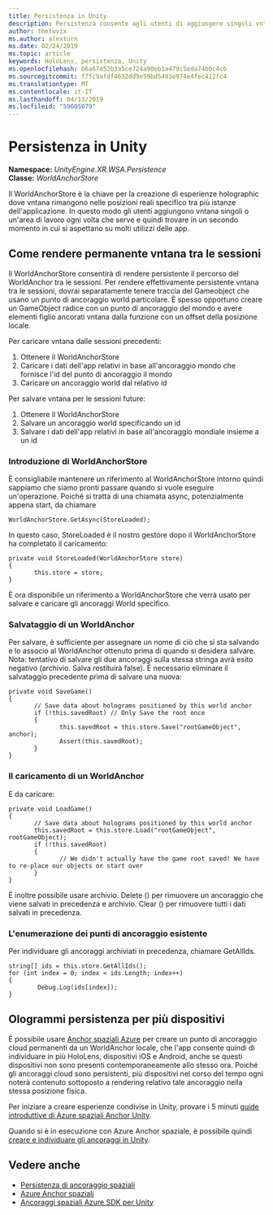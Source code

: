 ```yaml
---
title: Persistenza in Unity
description: Persistenza consente agli utenti di aggiungere singoli vntana o un'area di lavoro ovunque desiderino e quindi trovare dove si aspettano su molti in un secondo momento Usa dell'app.
author: thetuvix
ms.author: alexturn
ms.date: 02/24/2019
ms.topic: article
keywords: HoloLens, persistenza, Unity
ms.openlocfilehash: b6a67e52b3a5ce724a90eb1a479c5eda74b0c4cb
ms.sourcegitcommit: f7fc9afdf4632dd9e59bd5493e974e4fec412fc4
ms.translationtype: MT
ms.contentlocale: it-IT
ms.lasthandoff: 04/13/2019
ms.locfileid: "59605079"
---
```

# <a name="persistence-in-unity"></a>Persistenza in Unity

**Namespace:** *UnityEngine.XR.WSA.Persistence*<br>
**Classe:** *WorldAnchorStore*

Il WorldAnchorStore è la chiave per la creazione di esperienze holographic dove vntana rimangono nelle posizioni reali specifico tra più istanze dell'applicazione. In questo modo gli utenti aggiungono vntana singoli o un'area di lavoro ogni volta che serve e quindi trovare in un secondo momento in cui si aspettano su molti utilizzi delle app.

## <a name="how-to-persist-holograms-across-sessions"></a>Come rendere permanente vntana tra le sessioni

Il WorldAnchorStore consentirà di rendere persistente il percorso del WorldAnchor tra le sessioni. Per rendere effettivamente persistente vntana tra le sessioni, dovrai separatamente tenere traccia del Gameobject che usano un punto di ancoraggio world particolare. È spesso opportuno creare un GameObject radice con un punto di ancoraggio del mondo e avere elementi figlio ancorati vntana dalla funzione con un offset della posizione locale.

Per caricare vntana dalle sessioni precedenti:
1. Ottenere il WorldAnchorStore
2. Caricare i dati dell'app relativi in base all'ancoraggio mondo che fornisce l'id del punto di ancoraggio il mondo
3. Caricare un ancoraggio world dal relativo id

Per salvare vntana per le sessioni future:
1. Ottenere il WorldAnchorStore
2. Salvare un ancoraggio world specificando un id
3. Salvare i dati dell'app relativi in base all'ancoraggio mondiale insieme a un id

### <a name="getting-the-worldanchorstore"></a>Introduzione di WorldAnchorStore

È consigliabile mantenere un riferimento al WorldAnchorStore intorno quindi sappiamo che siamo pronti passare quando si vuole eseguire un'operazione. Poiché si tratta di una chiamata async, potenzialmente appena start, da chiamare

```
WorldAnchorStore.GetAsync(StoreLoaded);
```

In questo caso, StoreLoaded è il nostro gestore dopo il WorldAnchorStore ha completato il caricamento:

```
private void StoreLoaded(WorldAnchorStore store)
{
       this.store = store;
}
```

È ora disponibile un riferimento a WorldAnchorStore che verrà usato per salvare e caricare gli ancoraggi World specifico.

### <a name="saving-a-worldanchor"></a>Salvataggio di un WorldAnchor

Per salvare, è sufficiente per assegnare un nome di ciò che si sta salvando e lo associo al WorldAnchor ottenuto prima di quando si desidera salvare. Nota: tentativo di salvare gli due ancoraggi sulla stessa stringa avrà esito negativo (archivio. Salva restituirà false). È necessario eliminare il salvataggio precedente prima di salvare una nuova:

```
private void SaveGame()
{
       // Save data about holograms positioned by this world anchor
       if (!this.savedRoot) // Only Save the root once
       {
              this.savedRoot = this.store.Save("rootGameObject", anchor);
              Assert(this.savedRoot);
       }
}
```

### <a name="loading-a-worldanchor"></a>Il caricamento di un WorldAnchor

E da caricare:

```
private void LoadGame()
{
       // Save data about holograms positioned by this world anchor
       this.savedRoot = this.store.Load("rootGameObject", rootGameObject);
       if (!this.savedRoot)
       {
              // We didn't actually have the game root saved! We have to re-place our objects or start over
       }
}
```

È inoltre possibile usare archivio. Delete () per rimuovere un ancoraggio che viene salvati in precedenza e archivio. Clear () per rimuovere tutti i dati salvati in precedenza.

### <a name="enumerating-existing-anchors"></a>L'enumerazione dei punti di ancoraggio esistente

Per individuare gli ancoraggi archiviati in precedenza, chiamare GetAllIds.

```
string[] ids = this.store.GetAllIds();
for (int index = 0; index < ids.Length; index++)
{
        Debug.Log(ids[index]);
}
```

## <a name="persisting-holograms-for-multiple-devices"></a>Ologrammi persistenza per più dispositivi

È possibile usare <a href="https://docs.microsoft.com/azure/spatial-anchors/overview" target="_blank">Anchor spaziali Azure</a> per creare un punto di ancoraggio cloud permanenti da un WorldAnchor locale, che l'app consente quindi di individuare in più HoloLens, dispositivi iOS e Android, anche se questi dispositivi non sono presenti contemporaneamente allo stesso ora.  Poiché gli ancoraggi cloud sono persistenti, più dispositivi nel corso del tempo ogni noterà contenuto sottoposto a rendering relativo tale ancoraggio nella stessa posizione fisica.

Per iniziare a creare esperienze condivise in Unity, provare i 5 minuti <a href="https://docs.microsoft.com/azure/spatial-anchors/unity-overview" target="_blank">guide introduttive di Azure spaziali Anchor Unity</a>.

Quando si è in esecuzione con Azure Anchor spaziale, è possibile quindi <a href="https://docs.microsoft.com/azure/spatial-anchors/concepts/create-locate-anchors-unity" target="_blank">creare e individuare gli ancoraggi in Unity</a>.

## <a name="see-also"></a>Vedere anche
* [Persistenza di ancoraggio spaziali](coordinate-systems.md#spatial-anchor-persistence)
* <a href="https://docs.microsoft.com/azure/spatial-anchors" target="_blank">Azure Anchor spaziali</a>
* <a href="https://docs.microsoft.com/dotnet/api/Microsoft.Azure.SpatialAnchors" target="_blank">Ancoraggi spaziali Azure SDK per Unity</a>
